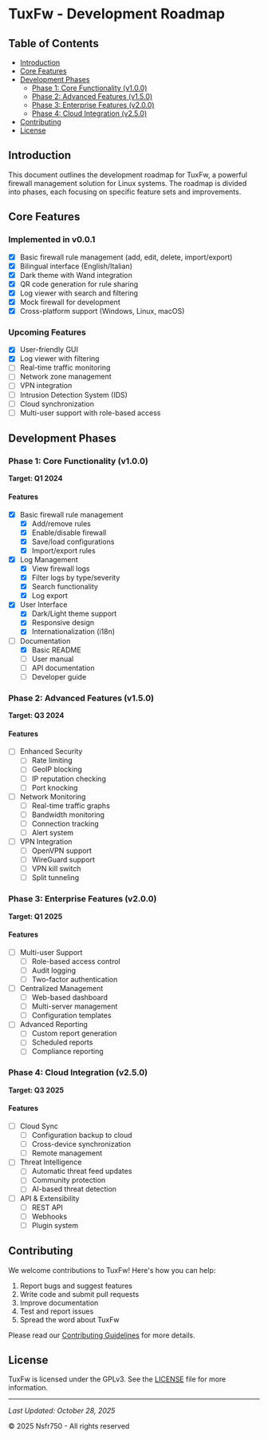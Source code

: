 # TuxFw - Development Roadmap

## Table of Contents
- [Introduction](#introduction)
- [Core Features](#core-features)
- [Development Phases](#development-phases)
  - [Phase 1: Core Functionality (v1.0.0)](#phase-1-core-functionality-v100)
  - [Phase 2: Advanced Features (v1.5.0)](#phase-2-advanced-features-v150)
  - [Phase 3: Enterprise Features (v2.0.0)](#phase-3-enterprise-features-v200)
  - [Phase 4: Cloud Integration (v2.5.0)](#phase-4-cloud-integration-v250)
- [Contributing](#contributing)
- [License](#license)

## Introduction

This document outlines the development roadmap for TuxFw, a powerful firewall management solution for Linux systems. The roadmap is divided into phases, each focusing on specific feature sets and improvements.

## Core Features

### Implemented in v0.0.1
- [x] Basic firewall rule management (add, edit, delete, import/export)
- [x] Bilingual interface (English/Italian)
- [x] Dark theme with Wand integration
- [x] QR code generation for rule sharing
- [x] Log viewer with search and filtering
- [x] Mock firewall for development
- [x] Cross-platform support (Windows, Linux, macOS)

### Upcoming Features
- [x] User-friendly GUI
- [x] Log viewer with filtering
- [ ] Real-time traffic monitoring
- [ ] Network zone management
- [ ] VPN integration
- [ ] Intrusion Detection System (IDS)
- [ ] Cloud synchronization
- [ ] Multi-user support with role-based access

## Development Phases

### Phase 1: Core Functionality (v1.0.0)

**Target: Q1 2024**

#### Features
- [x] Basic firewall rule management
  - [x] Add/remove rules
  - [x] Enable/disable firewall
  - [x] Save/load configurations
  - [x] Import/export rules

- [x] Log Management
  - [x] View firewall logs
  - [x] Filter logs by type/severity
  - [x] Search functionality
  - [x] Log export

- [x] User Interface
  - [x] Dark/Light theme support
  - [x] Responsive design
  - [x] Internationalization (i18n)

- [ ] Documentation
  - [x] Basic README
  - [ ] User manual
  - [ ] API documentation
  - [ ] Developer guide

### Phase 2: Advanced Features (v1.5.0)

**Target: Q3 2024**

#### Features
- [ ] Enhanced Security
  - [ ] Rate limiting
  - [ ] GeoIP blocking
  - [ ] IP reputation checking
  - [ ] Port knocking

- [ ] Network Monitoring
  - [ ] Real-time traffic graphs
  - [ ] Bandwidth monitoring
  - [ ] Connection tracking
  - [ ] Alert system

- [ ] VPN Integration
  - [ ] OpenVPN support
  - [ ] WireGuard support
  - [ ] VPN kill switch
  - [ ] Split tunneling

### Phase 3: Enterprise Features (v2.0.0) 

**Target: Q1 2025**

#### Features
- [ ] Multi-user Support
  - [ ] Role-based access control
  - [ ] Audit logging
  - [ ] Two-factor authentication

- [ ] Centralized Management
  - [ ] Web-based dashboard
  - [ ] Multi-server management
  - [ ] Configuration templates

- [ ] Advanced Reporting
  - [ ] Custom report generation
  - [ ] Scheduled reports
  - [ ] Compliance reporting

### Phase 4: Cloud Integration (v2.5.0)

**Target: Q3 2025**

#### Features
- [ ] Cloud Sync
  - [ ] Configuration backup to cloud
  - [ ] Cross-device synchronization
  - [ ] Remote management

- [ ] Threat Intelligence
  - [ ] Automatic threat feed updates
  - [ ] Community protection
  - [ ] AI-based threat detection

- [ ] API & Extensibility
  - [ ] REST API
  - [ ] Webhooks
  - [ ] Plugin system

## Contributing

We welcome contributions to TuxFw! Here's how you can help:

1. Report bugs and suggest features
2. Write code and submit pull requests
3. Improve documentation
4. Test and report issues
5. Spread the word about TuxFw

Please read our [Contributing Guidelines](docs/CONTRIBUTING.md) for more details.

## License

TuxFw is licensed under the GPLv3. See the [LICENSE](LICENSE) file for more information.

---

*Last Updated: October 28, 2025*

© 2025 Nsfr750 - All rights reserved
